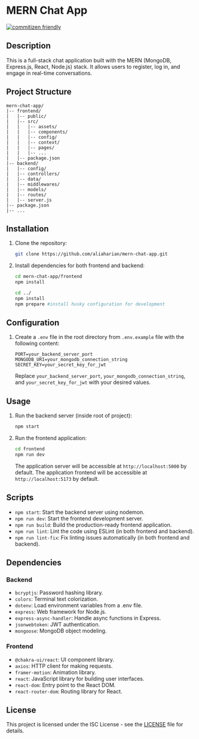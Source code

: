 # MERN Chat App
[![commitizen friendly](https://img.shields.io/badge/commitizen-friendly-brightgreen.svg)](http://commitizen.github.io/cz-cli/)

## Description

This is a full-stack chat application built with the MERN (MongoDB, Express.js, React, Node.js) stack. It allows users to register, log in, and engage in real-time conversations.

## Project Structure

```
mern-chat-app/
|-- frontend/
|   |-- public/
|   |-- src/
|   |   |-- assets/
|   |   |-- components/
|   |   |-- config/
|   |   |-- context/
|   |   |-- pages/
|   |   |-- ...
|   |-- package.json
|-- backend/
|   |-- config/
|   |-- controllers/
|   |-- data/
|   |-- middlewares/
|   |-- models/
|   |-- routes/
|   |-- server.js
|-- package.json
|-- ...
```

## Installation

1. Clone the repository:

   ```bash
   git clone https://github.com/aliaharian/mern-chat-app.git
   ```

2. Install dependencies for both frontend and backend:

   ```bash
   cd mern-chat-app/frontend
   npm install

   cd ../
   npm install
   npm prepare #install husky configuration for development
   ```

## Configuration

1. Create a `.env` file in the root directory from `.env.example` file with the following content:

   ```plaintext
   PORT=your_backend_server_port
   MONGODB_URI=your_mongodb_connection_string
   SECRET_KEY=your_secret_key_for_jwt
   ```

   Replace `your_backend_server_port`, `your_mongodb_connection_string`, and `your_secret_key_for_jwt` with your desired values.

## Usage

1. Run the backend server (inside root of project):

   ```bash
   npm start
   ```

2. Run the frontend application:

   ```bash
   cd frontend
   npm run dev
   ```

   The application server will be accessible at `http://localhost:5000` by default.
   The application frontend will be accessible at `http://localhost:5173` by default.

## Scripts

- `npm start`: Start the backend server using nodemon.
- `npm run dev`: Start the frontend development server.
- `npm run build`: Build the production-ready frontend application.
- `npm run lint`: Lint the code using ESLint (in both frontend and backend).
- `npm run lint-fix`: Fix linting issues automatically (in both frontend and backend).

## Dependencies

### Backend

- `bcryptjs`: Password hashing library.
- `colors`: Terminal text colorization.
- `dotenv`: Load environment variables from a .env file.
- `express`: Web framework for Node.js.
- `express-async-handler`: Handle async functions in Express.
- `jsonwebtoken`: JWT authentication.
- `mongoose`: MongoDB object modeling.

### Frontend

- `@chakra-ui/react`: UI component library.
- `axios`: HTTP client for making requests.
- `framer-motion`: Animation library.
- `react`: JavaScript library for building user interfaces.
- `react-dom`: Entry point to the React DOM.
- `react-router-dom`: Routing library for React.

## License

This project is licensed under the ISC License - see the [LICENSE](LICENSE) file for details.
